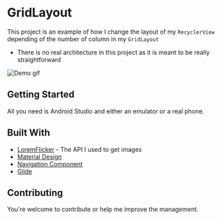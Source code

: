 # GridLayout 

This project is an example of how I change the layout of my `RecyclerView` depending of the number of column in my `GridLayout`

- There is no real architecture in this project as it is meant to be really straightforward

![Demo gif](demo/demo.gif)

## Getting Started

All you need is Android Studio and either an emulator or a real phone.

## Built With

- [LoremFlicker](https://loremflickr.com/) - The API I used to get images
- [Material Design](https://material.io/develop/android/docs/getting-started/)
- [Navigation Component](https://developer.android.com/jetpack/androidx/releases/navigation)
- [Glide](https://github.com/bumptech/glide)

## Contributing

You're welcome to contribute or help me improve the management.